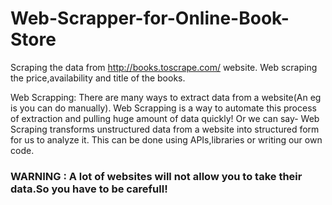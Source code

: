 # Web-Scrapper-for-Online-Book-Store

Scraping the data from http://books.toscrape.com/ website. Web scraping the price,availability and title of the books.

Web Scrapping: There are many ways to extract data from a website(An eg is you can do manually). Web Scrapping is a way to automate this process of extraction and pulling huge amount of data quickly! Or we can say- Web Scraping transforms unstructured data from a website into structured form for us to analyze it. This can be done using APIs,libraries or writing our own code.

### WARNING : A lot of websites will not allow you to take their data.So you have to be carefull!
